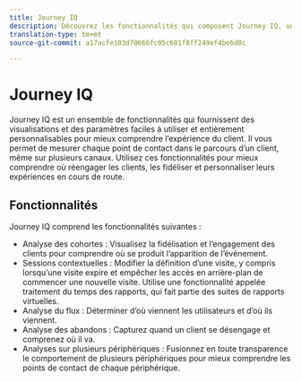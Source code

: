```yaml
---
title: Journey IQ
description: Découvrez les fonctionnalités qui composent Journey IQ, un ensemble de fonctionnalités faisant partie d’Adobe Analytics.
translation-type: tm+mt
source-git-commit: a17acfe103d70666fc05c601f8ff249ef4be6d8c

---
```



# Journey IQ

Journey IQ est un ensemble de fonctionnalités qui fournissent des visualisations et des paramètres faciles à utiliser et entièrement personnalisables pour mieux comprendre l’expérience du client. Il vous permet de mesurer chaque point de contact dans le parcours d’un client, même sur plusieurs canaux. Utilisez ces fonctionnalités pour mieux comprendre où réengager les clients, les fidéliser et personnaliser leurs expériences en cours de route.

## Fonctionnalités

Journey IQ comprend les fonctionnalités suivantes :

* [](visualizations/cohort-table/cohort-analysis.md) Analyse des cohortes : Visualisez la fidélisation et l’engagement des clients pour comprendre où se produit l’apparition de l’événement.
* [](../../components/vrs/vrs-report-time-processing.md) Sessions contextuelles : Modifier la définition d’une visite, y compris lorsqu’une visite expire et empêcher les accès en arrière-plan de commencer une nouvelle visite. Utilise une fonctionnalité appelée traitement du temps des rapports, qui fait partie des suites de rapports virtuelles.
* [](visualizations/c-flow/flow.md) Analyse du flux : Déterminer d’où viennent les utilisateurs et d’où ils viennent.
* [](visualizations/fallout/fallout-flow.md) Analyse des abandons : Capturez quand un client se désengage et comprenez où il va.
* [](../../components/cda/cda-home.md) Analyses sur plusieurs périphériques : Fusionnez en toute transparence le comportement de plusieurs périphériques pour mieux comprendre les points de contact de chaque périphérique.
